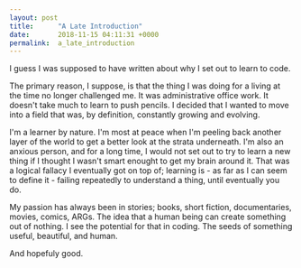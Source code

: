 ```yaml
---
layout: post
title:      "A Late Introduction"
date:       2018-11-15 04:11:31 +0000
permalink:  a_late_introduction
---
```



I guess I was supposed to have written about why I set out to learn to code. 

The primary reason, I suppose, is that the thing I was doing for a living at the time no longer challenged me. It was administrative office work. It doesn't take much to learn to push pencils. I decided that I wanted to move into a field that was, by definition, constantly growing and evolving. 

I'm a learner by nature. I'm most at peace when I'm peeling back another layer of the world to get a better look at the strata underneath. I'm also an anxious person, and for a long time, I would not set out to try to learn a new thing if I thought I wasn't smart enought to get my brain around it. That was a logical fallacy I eventually got on top of; learning is - as far as I can seem to define it - failing repeatedly to understand a thing, until eventually you do. 

My passion has always been in stories; books, short fiction, documentaries, movies, comics, ARGs. The idea that a human being can create something out of nothing. I see the potential for that in coding. The seeds of something useful, beautiful, and human. 

And hopefuly good. 


